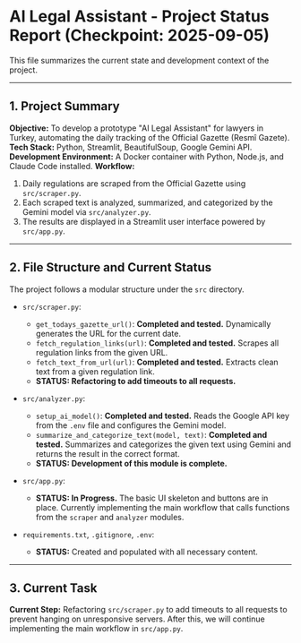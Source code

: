 # AI Legal Assistant - Project Status Report (Checkpoint: 2025-09-05)

This file summarizes the current state and development context of the project.

---

## 1. Project Summary

**Objective:** To develop a prototype "AI Legal Assistant" for lawyers in Turkey, automating the daily tracking of the Official Gazette (Resmî Gazete).
**Tech Stack:** Python, Streamlit, BeautifulSoup, Google Gemini API.
**Development Environment:** A Docker container with Python, Node.js, and Claude Code installed.
**Workflow:**
1.  Daily regulations are scraped from the Official Gazette using `src/scraper.py`.
2.  Each scraped text is analyzed, summarized, and categorized by the Gemini model via `src/analyzer.py`.
3.  The results are displayed in a Streamlit user interface powered by `src/app.py`.

---

## 2. File Structure and Current Status

The project follows a modular structure under the `src` directory.

-   `src/scraper.py`:
    -   `get_todays_gazette_url()`: **Completed and tested.** Dynamically generates the URL for the current date.
    -   `fetch_regulation_links(url)`: **Completed and tested.** Scrapes all regulation links from the given URL.
    -   `fetch_text_from_url(url)`: **Completed and tested.** Extracts clean text from a given regulation link.
    -   **STATUS: Refactoring to add timeouts to all requests.**

-   `src/analyzer.py`:
    -   `setup_ai_model()`: **Completed and tested.** Reads the Google API key from the `.env` file and configures the Gemini model.
    -   `summarize_and_categorize_text(model, text)`: **Completed and tested.** Summarizes and categorizes the given text using Gemini and returns the result in the correct format.
    -   **STATUS: Development of this module is complete.**

-   `src/app.py`:
    -   **STATUS: In Progress.** The basic UI skeleton and buttons are in place. Currently implementing the main workflow that calls functions from the `scraper` and `analyzer` modules.

-   `requirements.txt`, `.gitignore`, `.env`:
    -   **STATUS:** Created and populated with all necessary content.

---

## 3. Current Task

**Current Step:** Refactoring `src/scraper.py` to add timeouts to all requests to prevent hanging on unresponsive servers. After this, we will continue implementing the main workflow in `src/app.py`.